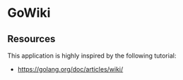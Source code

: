 # GoWiki

## Resources
This application is highly inspired by the following tutorial:

* https://golang.org/doc/articles/wiki/
